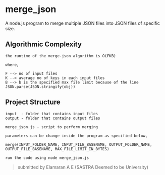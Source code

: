 # merge_json
A node.js program to merge multiple JSON files into JSON files of specific size.

## Algorithmic Complexity
    
    the runtime of the merge-json algorithm is O(FKB)

    where,

    F --> no of input files
    K --> average no of keys in each input files
    B --> b is the specified max file limit because of the line JSON.parse(JSON.stringify(obj))

## Project Structure

    input  - folder that contains input files
    output - folder that contains output files

    merge_json.js - script to perform merging

    parameters can be change inside the program as specified below,

    merge(INPUT_FOLDER_NAME, INPUT_FILE_BASENAME, OUTPUT_FOLDER_NAME, OUTPUT_FILE_BASENAME, MAX_FILE_LIMIT_IN_BYTES)

    run the code using node merge_json.js

>submitted by Elamaran A E (SASTRA Deemed to be University)
